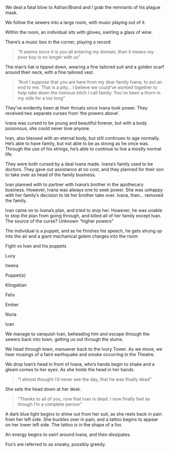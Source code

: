 We deal a fatal blow to Adrian/Brand and I grab the remnants of his plague mask.

We follow the sewers into a large room, with music playing out of it.

Within the room, an individual sits with gloves, swirling a glass of wine.

There’s a music box in the corner, playing a record

> “It seems since it is you all entering my domain, then it means my poor boy is no longer with us”

The man’s hat is tipped down, wearing a fine tailored suit and a golden scarf around their neck, with a fine tailored vest.

> “And I suppose that you are here from my dear family Ivana, to put an end to me. That is a pity… I believe we could’ve worked together to help take down the heinous bitch I call family. You’ve been a thorn in my side for a too long”

They’ve evidently been at their throats since Ivana took power. They received two separate curses from ‘the powers above’.

Ivana was cursed to be young and beautiful forever, but with a body poisonous, she could never love anyone.

Ivan, also blessed with an eternal body, but still continues to age normally. He’s able to have family, but not able to be as strong as he once was. Through the use of his strings, he’s able to continue to live a mostly normal life.

They were both cursed by a deal Ivana made. Ivana’s family used to be doctors. They gave out assistance at no cost, and they planned for their son to take over as head of the family business.

Ivan planned with to partner with Ivana’s brother in the apothecary business. However, Ivana was always one to seek power. She was unhappy with her family’s decision to let her brother take over. Ivana, then… removed the family.

Ivan came on to Ivana’s plan, and tried to stop her. However, he was unable to stop the plan from going through, and killed all of her family except Ivan. The source of the curse? Unknown “higher powers”

The individual is a puppet, and as he finishes his speech, he gets strung up into the air and a giant mechanical golem charges into the room

Fight vs Ivan and his puppets

Lucy

Ireena

Puppet(s)

Klingsklan

Felix

Ember

Nuria

Ivan

We manage to vanquish Ivan, beheading him and escape through the sewers back into town, getting us out through the slums.

We head through town, manuever back to the Ivory Tower. As we move, we hear musings of a faint earthquake and smoke occurring in the Theatre.

We drop Ivan’s head in front of Ivana, who’s hands begin to shake and a gleam comes to her eyes. As she holds the head in her hands.

> “I almost thought I’d never see the day, that he was finally dead”

She sets the head down at her desk.

> “Thanks to all of you, now that Ivan is dead. I now finally feel as though I’m a complete person”

A dark blue light begins to shine out from her suit, as she reels back in pain from her left side. She buckles over in pain, and a tattoo begins to appear on her lower left side. The tattoo is in the shape of a fox.

An energy begins to swirl around Ivana, and then dissipates.

Fox’s are referred to as sneaky, possibly greedy.